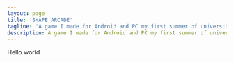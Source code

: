 ```yaml
---
layout: page
title: 'SHAPE ARCADE'
tagline: 'A game I made for Android and PC my first summer of university. It holds a special place as my first personal project outside of game jams'
description: A game I made for Android and PC my first summer of university. It holds a special place as my first personal project outside of game jams
---
```


Hello world
